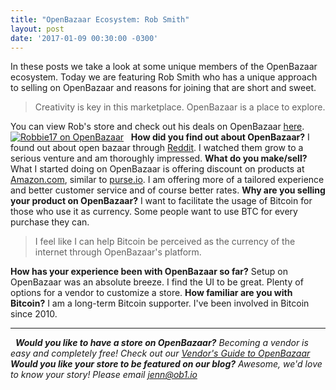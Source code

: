 ```yaml
---
title: "OpenBazaar Ecosystem: Rob Smith" 
layout: post
date: '2017-01-09 00:30:00 -0300'
---
```

        
In these posts we take a look at some unique members of the OpenBazaar ecosystem. Today we are featuring Rob Smith who has a unique approach to selling on OpenBazaar and reasons for joining that are short and sweet.

> Creativity is key in this marketplace. OpenBazaar is a place to explore.

You can view Rob's store and check out his deals on OpenBazaar [here](ob://@robbie17/store).   [![Robbie17 on OpenBazaar](Robbie17-on-OpenBazaar.png)](Robbie17-on-OpenBazaar.png)   **How did you find out about OpenBazaar?** I found out about open bazaar through [Reddit](https://reddit.com/r/OpenBazaar). I watched them grow to a serious venture and am thoroughly impressed. **What do you make/sell?** What I started doing on OpenBazaar is offering discount on products at [Amazon.com](https://amazon.com), similar to [purse.io](https://purse.io/). I am offering more of a tailored experience and better customer service and of course better rates. **Why are you selling your product on OpenBazaar?** I want to facilitate the usage of Bitcoin for those who use it as currency. Some people want to use BTC for every purchase they can.

> I feel like I can help Bitcoin be perceived as the currency of the internet through OpenBazaar's platform.

**How has your experience been with OpenBazaar so far?** Setup on OpenBazaar was an absolute breeze. I find the UI to be great. Plenty of options for a vendor to customize a store. **How familiar are you with Bitcoin?** I am a long-term Bitcoin supporter. I've been involved in Bitcoin since 2010.  

* * *

  _**Would you like to have a store on OpenBazaar?** Becoming a vendor is easy and completely free! Check out our [Vendor's Guide to OpenBazaar](https://blog.openbazaar.org/vendors-guide-to-openbazaar/)_ _**Would you like your store to be featured on our blog?** Awesome, we'd love to know your story! Please email [jenn@ob1.io](mailto:jenn@ob1.io)_